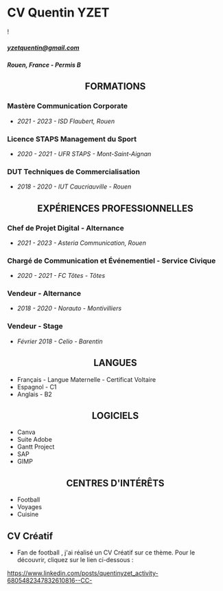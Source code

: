 # CV Quentin YZET

!

##### yzetquentin@gmail.com 
##### Rouen, France - Permis B

## <center>FORMATIONS

### Mastère Communication Corporate

* *2021 - 2023 - ISD Flaubert, Rouen*

### Licence STAPS Management du Sport 

* *2020 - 2021 - UFR STAPS - Mont-Saint-Aignan*

### DUT Techniques de Commercialisation 

* *2018 - 2020 - IUT Caucriauville - Rouen*

## <center>EXPÉRIENCES PROFESSIONNELLES

### Chef de Projet Digital - Alternance

* *2021 - 2023 - Asteria Communication, Rouen*

### Chargé de Communication et Événementiel - Service Civique

* *2020 - 2021 - FC Tôtes - Tôtes*

### Vendeur - Alternance  

* *2018 - 2020 - Norauto - Montivilliers*

### Vendeur - Stage  

* *Février 2018 - Celio - Barentin*

## <center> LANGUES

* Français - Langue Maternelle - Certificat Voltaire
* Espagnol - C1
* Anglais - B2

## <center> LOGICIELS

* Canva
* Suite Adobe
* Gantt Project
* SAP
* GIMP

## <center> CENTRES D'INTÉRÊTS

* Football
* Voyages 
* Cuisine


## CV Créatif 
 * Fan de football , j'ai réalisé un CV Créatif sur ce thème. Pour le découvrir, cliquez sur le lien ci-dessous : 
 
 https://www.linkedin.com/posts/quentinyzet_activity-6805482347832610816--CC-

